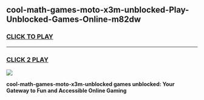 
## cool-math-games-moto-x3m-unblocked-Play-Unblocked-Games-Online-m82dw
<h3>
<a href="https://premium76.site?title=cool-math-games-moto-x3m-unblocked&ref=25A">CLICK TO PLAY</a></h3>
<hr>

<h3>
<a href="https://premium76.site?title=cool-math-games-moto-x3m-unblocked&ref=25A">CLICK 2 PLAY</a>
  
</h3>

<a href="https://premium76.site?title=cool-math-games-moto-x3m-unblocked&ref=25A"><img src="https://clearcache.store/games.png"></a>


**cool-math-games-moto-x3m-unblocked games unblocked: Your Gateway to Fun and Accessible Online Gaming**
